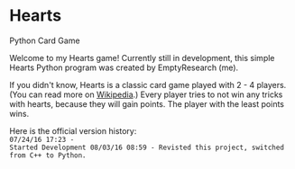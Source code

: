 # Hearts
Python Card Game

Welcome to my Hearts game! Currently still in development, this simple Hearts Python program was created by EmptyResearch (me).

If you didn't know, Hearts is a classic card game played with 2 - 4 players. (You can read more on <a href=http://wikipedia.org/wiki/Hearts>Wikipedia</a>.) Every player tries to not win any tricks with hearts, because they will gain points. The player with the least points wins.

Here is the official version history:<br>
  <code>07/24/16 17:23 - Started Development 
  08/03/16 08:59 - Revisted this project, switched from C++ to Python.
  </code>
